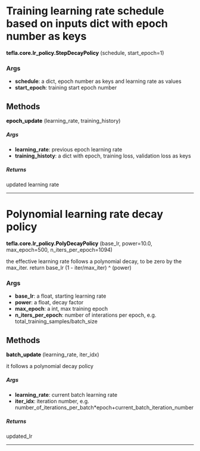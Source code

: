 # Training learning rate schedule based on  inputs dict with epoch number as keys

<span class="extra_h1"><span style="color:black;"><b>tefla.core.lr_policy.StepDecayPolicy</b></span>  (schedule,  start_epoch=1)</span>

<h3>Args</h3>


 - **schedule**: a dict, epoch number as keys and learning rate as values
 - **start_epoch**: training start epoch number

<h2>Methods</h2>

 <span class="hr_large"></span> 



<span class="extra_h2"><span style="color:black"><b>epoch_update</b></span>  (learning_rate,  training_history)</span>

<h5>Args</h5>


 - **learning_rate**: previous epoch learning rate
 - **training_histoty**: a dict with epoch, training loss, validation loss as keys

<h5>Returns</h5>


updated learning rate

 --------- 

# Polynomial learning rate decay policy

<span class="extra_h1"><span style="color:black;"><b>tefla.core.lr_policy.PolyDecayPolicy</b></span>  (base_lr,  power=10.0,  max_epoch=500,  n_iters_per_epoch=1094)</span>

the effective learning rate follows a polynomial decay, to be
zero by the max_iter. return base_lr (1 - iter/max_iter) ^ (power)

<h3>Args</h3>


 - **base_lr**: a float, starting learning rate
 - **power**: a float, decay factor
 - **max_epoch**: a int, max training epoch
 - **n_iters_per_epoch**: number of interations per epoch, e.g. total_training_samples/batch_size

<h2>Methods</h2>

 <span class="hr_large"></span> 



<span class="extra_h2"><span style="color:black"><b>batch_update</b></span>  (learning_rate,  iter_idx)</span>

it follows a polynomial decay policy

<h5>Args</h5>


 - **learning_rate**: current batch learning rate
 - **iter_idx**: iteration number,
e.g. number_of_iterations_per_batch*epoch+current_batch_iteration_number

<h5>Returns</h5>


updated_lr

 --------- 


